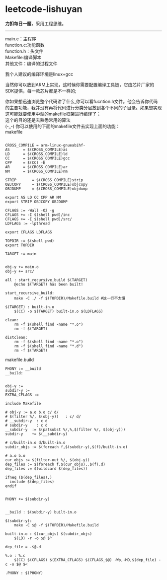# leetcode-lishuyan
**力扣每日一题**，采用工程思维。
***
main.c：主程序<br />
function.c:功能函数<br />
function.h：头文件<br />
Makefile:编译脚本<br />
其他文件：编译的过程文件<br />

我个人建议的编译环境是linux+gcc<br />

当然你可以放到ARM上实现，这时候你需要配置编译工具链，它由芯片厂家的SDK提供，每一款芯片都是不一样的;<br />

你如果想迅速浏览整个代码讲了什么,你可以看fucntion.h文件。他会告诉你代码的主要功能，我并没有再将代码进行分类分层放到各个不同的子目录。如果想实现这可能就要使用中型的makefile框架进行编译了；<br />
这个的目的还是去熟悉常用的算法<br />
(-_-)
你可以使用的下面的makefile文件去实现上面的功能：<br />
makefile<br />
```shell

CROSS_COMPILE = arm-linux-gnueabihf-
AS		= $(CROSS_COMPILE)as
LD		= $(CROSS_COMPILE)ld
CC		= $(CROSS_COMPILE)gcc
CPP		= $(CC) -E
AR		= $(CROSS_COMPILE)ar
NM		= $(CROSS_COMPILE)nm

STRIP		= $(CROSS_COMPILE)strip
OBJCOPY		= $(CROSS_COMPILE)objcopy
OBJDUMP		= $(CROSS_COMPILE)objdump

export AS LD CC CPP AR NM
export STRIP OBJCOPY OBJDUMP

CFLAGS := -Wall -O2 -g
CFLAGS += -I $(shell pwd)/inc 
CFLAGS += -I $(shell pwd)/src/
LDFLAGS := -lpthread

export CFLAGS LDFLAGS

TOPDIR := $(shell pwd)
export TOPDIR

TARGET := main


obj-y += main.o
obj-y += src/

all : start_recursive_build $(TARGET)
	@echo $(TARGET) has been built!

start_recursive_build:
	make -C ./ -f $(TOPDIR)/Makefile.build #这一行不太懂

$(TARGET) : built-in.o
	$(CC) -o $(TARGET) built-in.o $(LDFLAGS)

clean:
	rm -f $(shell find -name "*.o")
	rm -f $(TARGET)

distclean:
	rm -f $(shell find -name "*.o")
	rm -f $(shell find -name "*.d")
	rm -f $(TARGET)
```
makefile.build<br />
```shell
PHONY := __build
__build:


obj-y :=
subdir-y :=
EXTRA_CFLAGS :=

include Makefile

# obj-y := a.o b.o c/ d/
# $(filter %/, $(obj-y))   : c/ d/
# __subdir-y  : c d
# subdir-y    : c d
__subdir-y	:= $(patsubst %/,%,$(filter %/, $(obj-y)))
subdir-y	+= $(__subdir-y)

# c/built-in.o d/built-in.o
subdir_objs := $(foreach f,$(subdir-y),$(f)/built-in.o)

# a.o b.o
cur_objs := $(filter-out %/, $(obj-y))
dep_files := $(foreach f,$(cur_objs),.$(f).d)
dep_files := $(wildcard $(dep_files))

ifneq ($(dep_files),)
  include $(dep_files)
endif


PHONY += $(subdir-y)


__build : $(subdir-y) built-in.o

$(subdir-y):
	make -C $@ -f $(TOPDIR)/Makefile.build

built-in.o : $(cur_objs) $(subdir_objs)
	$(LD) -r -o $@ $^

dep_file = .$@.d

%.o : %.c
	$(CC) $(CFLAGS) $(EXTRA_CFLAGS) $(CFLAGS_$@) -Wp,-MD,$(dep_file) -c -o $@ $<
	
.PHONY : $(PHONY)
```